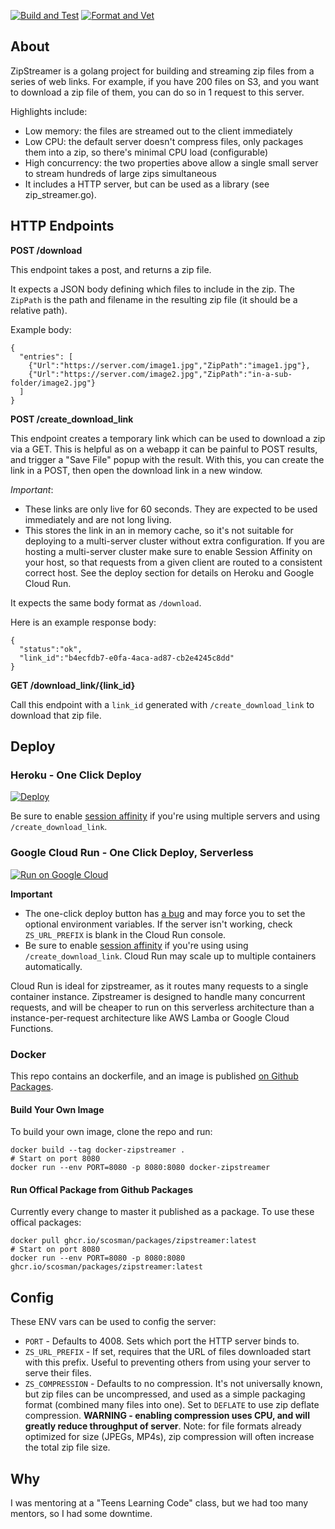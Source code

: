 
[![Build and Test](https://github.com/scosman/zipstreamer/actions/workflows/test.yml/badge.svg)](https://github.com/scosman/zipstreamer/actions/workflows/test.yml)
[![Format and Vet](https://github.com/scosman/zipstreamer/actions/workflows/format_check.yml/badge.svg)](https://github.com/scosman/zipstreamer/actions/workflows/format_check.yml)

## About

ZipStreamer is a golang project for building and streaming zip files from a series of web links. For example, if you have 200 files on S3, and you want to download a zip file of them, you can do so in 1 request to this server.

Highlights include:

 - Low memory: the files are streamed out to the client immediately
 - Low CPU: the default server doesn't compress files, only packages them into a zip, so there's minimal CPU load (configurable)
 - High concurrency: the two properties above allow a single small server to stream hundreds of large zips simultaneous
 - It includes a HTTP server, but can be used as a library (see zip_streamer.go).

## HTTP Endpoints

**POST /download**

This endpoint takes a post, and returns a zip file.

It expects a JSON body defining which files to include in the zip. The `ZipPath` is the path and filename in the resulting zip file (it should be a relative path).

Example body:

```
{
  "entries": [
    {"Url":"https://server.com/image1.jpg","ZipPath":"image1.jpg"},
    {"Url":"https://server.com/image2.jpg","ZipPath":"in-a-sub-folder/image2.jpg"}
  ]
}
```

**POST /create_download_link**

This endpoint creates a temporary link which can be used to download a zip via a GET. This is helpful as on a webapp it can be painful to POST results, and trigger a "Save File" popup with the result. With this, you can create the link in a POST, then open the download link in a new window.

*Important*:

 - These links are only live for 60 seconds. They are expected to be used immediately and are not long living.
 - This stores the link in an in memory cache, so it's not suitable for deploying to a multi-server cluster without extra configuration. If you are hosting a multi-server cluster make sure to enable Session Affinity on your host, so that requests from a given client are routed to a consistent correct host. See the deploy section for details on Heroku and Google Cloud Run.

It expects the same body format as `/download`.

Here is an example response body:

```
{
  "status":"ok",
  "link_id":"b4ecfdb7-e0fa-4aca-ad87-cb2e4245c8dd"
}
```

**GET /download_link/{link_id}**

Call this endpoint with a `link_id` generated with `/create_download_link` to download that zip file.

## Deploy

### Heroku - One Click Deploy

[![Deploy](https://www.herokucdn.com/deploy/button.svg)](https://heroku.com/deploy)

Be sure to enable [session affinity](https://devcenter.heroku.com/articles/session-affinity) if you're using multiple servers and using `/create_download_link`.

### Google Cloud Run - One Click Deploy, Serverless

[![Run on Google Cloud](https://deploy.cloud.run/button.svg)](https://deploy.cloud.run?git_repo=https%3A%2F%2Fgithub.com%2Fscosman%2Fzipstreamer)

**Important** 
 - The one-click deploy button has [a bug](https://github.com/GoogleCloudPlatform/cloud-run-button/issues/232) and may force you to set the optional environment variables. If the server isn't working, check `ZS_URL_PREFIX` is blank in the Cloud Run console.
 - Be sure to enable [session affinity](https://cloud.google.com/run/docs/configuring/session-affinity) if you're using using `/create_download_link`. Cloud Run may scale up to multiple containers automatically.

Cloud Run is ideal for zipstreamer, as it routes many requests to a single container instance. Zipstreamer is designed to handle many concurrent requests, and will be cheaper to run on this serverless architecture than a instance-per-request architecture like AWS Lamba or Google Cloud Functions.

### Docker 

This repo contains an dockerfile, and an image is published [on Github Packages](https://github.com/scosman/zipstreamer/pkgs/container/packages%2Fzipstreamer).

#### Build Your Own Image

To build your own image, clone the repo and run: 

```
docker build --tag docker-zipstreamer .
# Start on port 8080
docker run --env PORT=8080 -p 8080:8080 docker-zipstreamer
```

#### Run Offical Package from Github Packages

Currently every change to master it published as a package. To use these offical packages:

```
docker pull ghcr.io/scosman/packages/zipstreamer:latest
# Start on port 8080
docker run --env PORT=8080 -p 8080:8080 ghcr.io/scosman/packages/zipstreamer:latest
```

## Config

These ENV vars can be used to config the server:

 - `PORT` - Defaults to 4008. Sets which port the HTTP server binds to.
 - `ZS_URL_PREFIX` - If set, requires that the URL of files downloaded start with this prefix. Useful to preventing others from using your server to serve their files.
 - `ZS_COMPRESSION` - Defaults to no compression. It's not universally known, but zip files can be uncompressed, and used as a simple packaging format (combined many files into one). Set to `DEFLATE` to use zip deflate compression. **WARNING - enabling compression uses CPU, and will greatly reduce throughput of server**. Note: for file formats already optimized for size (JPEGs, MP4s), zip compression will often increase the total zip file size.

## Why

I was mentoring at a "Teens Learning Code" class, but we had too many mentors, so I had some downtime.

